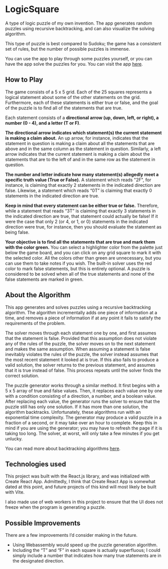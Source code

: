 # LogicSquare

A type of logic puzzle of my own invention. The app generates random puzzles using recursive backtracking, and can also visualize the solving algorithm.

This type of puzzle is best compared to Sudoku; the game has a consistent set of rules, but the number of possible puzzles is immense.

You can use the app to play through some puzzles yourself, or you can have the app solve the puzzles for you. You can visit the app [here](https://ryangroch.github.io/logic-square/).

## How to Play

The game consists of a 5 x 5 grid. Each of the 25 squares represents a logical statement about some of the other statements on the grid. Furthermore, each of these statements is either true or false, and the goal of the puzzle is to find all of the statements that are true.

Each statement consists of a **directional arrow (up, down, left, or right), a number (0 - 4), and a letter (T or F)**.

**The directional arrow indicates which statement(s) the current statement is making a claim about.** An up arrow, for instance, indicates that the statement in question is making a claim about all the statements that are above and in the same column as the statement in question. Similarly, a left arrow indicates that the current statement is making a claim about the statements that are to the left of and in the same row as the statement in question.

**The number and letter indicate how many statement(s) allegedly meet a specific truth value (True or False).** A statement which reads "2F", for instance, is claiming that exactly 2 statements in the indicated direction are false. Likewise, a statement which reads “0T” is claiming that exactly 0 statements in the indicated direction are true.

**Keep in mind that every statement can be either true or false.** Therefore, while a statement that reads “3T” is claiming that exactly 3 statements in the indicated direction are true, that statement could actually be false! If it were the case that only 2 (or 4, or 1, or 0) statements in the indicated direction were true, for instance, then you should evaluate the statement as being false.

**Your objective is to find all the statements that are true and mark them with the color green.** You can select a highlighter color from the palette just below the game board, and you can click on any grid square to mark it with the selected color. All the colors other than green are unnecessary, but you can use them to take notes if you wish. The built-in solver uses the red color to mark false statements, but this is entirely optional. A puzzle is considered to be solved when all of the true statements and none of the false statements are marked in green.

## About the Algorithm

This app generates and solves puzzles using a recursive backtracking algorithm. The algorithm incrementally adds one piece of information at a time, and removes a piece of information if at any point it fails to satisfy the requirements of the problem.

The solver moves through each statement one by one, and first assumes that the statement is false. Provided that this assumption does not violate any of the rules of the puzzle, the solver moves on to the next statement and makes the same assumption. When assuming a statement is false inevitably violates the rules of the puzzle, the solver instead assumes that the most recent statement it looked at is true. If this also fails to produce a valid solution, the solver returns to the previous statement, and assumes that it is true instead of false. This process repeats until the solver finds the correct solution.

The puzzle generator works through a similar method. It first begins with a 5 x 5 array of true and false values. Then, it replaces each value one by one with a condition consisting of a direction, a number, and a boolean value. After replacing each value, the generator runs the solver to ensure that the puzzle still has only one solution. If it has more than one solution, the algorithm backtracks.
Unfortunately, these algorithms run with an exponential time complexity. The generator may produce a valid puzzle in a fraction of a second, or it may take over an hour to complete. Keep this in mind if you are using the generator; you may have to refresh the page if it is taking too long. The solver, at worst, will only take a few minutes if you get unlucky.

You can read more about backtracking algorithms [here](https://en.wikipedia.org/wiki/Backtracking).

## Technologies used

This project was built with the React.js library, and was initialized with Create React App. Admittedly, I think that Create React App is somewhat dated at this point, and future projects of this kind will most likely be built with Vite.

I also made use of web workers in this project to ensure that the UI does not freeze when the program is generating a puzzle.

## Possible Improvements

There are a few improvements I’d consider making in the future.

- Using Webassembly would speed up the puzzle generation algorithm.
- Including the “T” and “F” in each square is actually superfluous; I could simply include a number that indicates how many true statements are in the designated direction.

